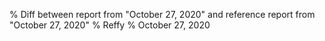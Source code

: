 % Diff between report from "October 27, 2020" and reference report from "October 27, 2020"
% Reffy
% October 27, 2020

